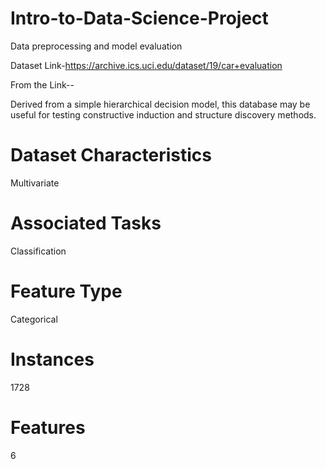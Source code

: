 # Intro-to-Data-Science-Project
Data preprocessing and model evaluation 

Dataset Link-https://archive.ics.uci.edu/dataset/19/car+evaluation


From the Link--

Derived from a simple hierarchical decision model, this database may be useful for testing constructive induction and structure discovery methods.

# Dataset Characteristics
Multivariate

# Associated Tasks
Classification

# Feature Type
Categorical

# Instances
1728

# Features
6
